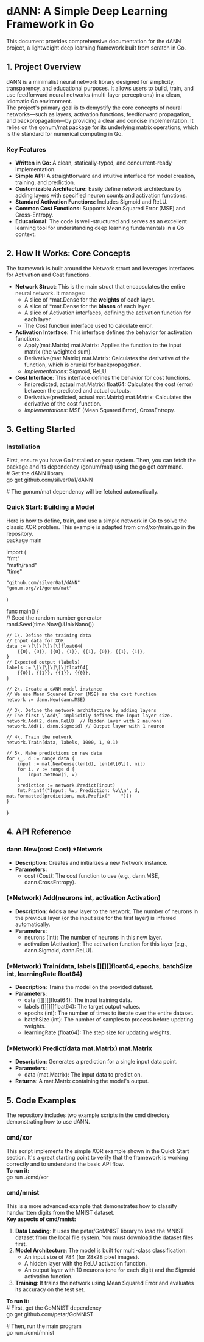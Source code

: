 # **dANN: A Simple Deep Learning Framework in Go**

This document provides comprehensive documentation for the dANN project, a lightweight deep learning framework built from scratch in Go.

## **1\. Project Overview**

dANN is a minimalist neural network library designed for simplicity, transparency, and educational purposes. It allows users to build, train, and use feedforward neural networks (multi-layer perceptrons) in a clean, idiomatic Go environment.  
The project's primary goal is to demystify the core concepts of neural networks—such as layers, activation functions, feedforward propagation, and backpropagation—by providing a clear and concise implementation. It relies on the gonum/mat package for its underlying matrix operations, which is the standard for numerical computing in Go.

### **Key Features**

* **Written in Go:** A clean, statically-typed, and concurrent-ready implementation.  
* **Simple API:** A straightforward and intuitive interface for model creation, training, and prediction.  
* **Customizable Architecture:** Easily define network architecture by adding layers with specified neuron counts and activation functions.  
* **Standard Activation Functions:** Includes Sigmoid and ReLU.  
* **Common Cost Functions:** Supports Mean Squared Error (MSE) and Cross-Entropy.  
* **Educational:** The code is well-structured and serves as an excellent learning tool for understanding deep learning fundamentals in a Go context.

## **2\. How It Works: Core Concepts**

The framework is built around the Network struct and leverages interfaces for Activation and Cost functions.

* **Network Struct**: This is the main struct that encapsulates the entire neural network. It manages:  
  * A slice of \*mat.Dense for the **weights** of each layer.  
  * A slice of \*mat.Dense for the **biases** of each layer.  
  * A slice of Activation interfaces, defining the activation function for each layer.  
  * The Cost function interface used to calculate error.  
* **Activation Interface**: This interface defines the behavior for activation functions.  
  * Apply(mat.Matrix) mat.Matrix: Applies the function to the input matrix (the weighted sum).  
  * Derivative(mat.Matrix) mat.Matrix: Calculates the derivative of the function, which is crucial for backpropagation.  
  * *Implementations*: Sigmoid, ReLU.  
* **Cost Interface**: This interface defines the behavior for cost functions.  
  * Fn(predicted, actual mat.Matrix) float64: Calculates the cost (error) between the predicted and actual outputs.  
  * Derivative(predicted, actual mat.Matrix) mat.Matrix: Calculates the derivative of the cost function.  
  * *Implementations*: MSE (Mean Squared Error), CrossEntropy.

## **3\. Getting Started**

### **Installation**

First, ensure you have Go installed on your system. Then, you can fetch the package and its dependency (gonum/mat) using the go get command.  
\# Get the dANN library  
go get github.com/silver0a1/dANN

\# The gonum/mat dependency will be fetched automatically.

### **Quick Start: Building a Model**

Here is how to define, train, and use a simple network in Go to solve the classic XOR problem. This example is adapted from cmd/xor/main.go in the repository.  
package main

import (  
	"fmt"  
	"math/rand"  
	"time"

	"github.com/silver0a1/dANN"  
	"gonum.org/v1/gonum/mat"  
)

func main() {  
	// Seed the random number generator  
	rand.Seed(time.Now().UnixNano())

	// 1\. Define the training data  
	// Input data for XOR  
	data := \[\]\[\]\[\]float64{  
		{{0}, {0}}, {{0}, {1}}, {{1}, {0}}, {{1}, {1}},  
	}  
	// Expected output (labels)  
	labels := \[\]\[\]\[\]float64{  
		{{0}}, {{1}}, {{1}}, {{0}},  
	}

	// 2\. Create a dANN model instance  
	// We use Mean Squared Error (MSE) as the cost function  
	network := dann.New(dann.MSE)

	// 3\. Define the network architecture by adding layers  
	// The first \`Add\` implicitly defines the input layer size.  
	network.Add(2, dann.ReLU)  // Hidden layer with 2 neurons  
	network.Add(1, dann.Sigmoid) // Output layer with 1 neuron

	// 4\. Train the network  
	network.Train(data, labels, 1000, 1, 0.1)

	// 5\. Make predictions on new data  
	for \_, d := range data {  
		input := mat.NewDense(len(d), len(d\[0\]), nil)  
		for i, v := range d {  
			input.SetRow(i, v)  
		}  
		prediction := network.Predict(input)  
		fmt.Printf("Input: %v, Prediction: %v\\n", d, mat.Formatted(prediction, mat.Prefix("    ")))  
	}  
}

## **4\. API Reference**

### **dann.New(cost Cost) \*Network**

* **Description**: Creates and initializes a new Network instance.  
* **Parameters**:  
  * cost (Cost): The cost function to use (e.g., dann.MSE, dann.CrossEntropy).

### **(\*Network) Add(neurons int, activation Activation)**

* **Description**: Adds a new layer to the network. The number of neurons in the previous layer (or the input size for the first layer) is inferred automatically.  
* **Parameters**:  
  * neurons (int): The number of neurons in this new layer.  
  * activation (Activation): The activation function for this layer (e.g., dann.Sigmoid, dann.ReLU).

### **(\*Network) Train(data, labels \[\]\[\]\[\]float64, epochs, batchSize int, learningRate float64)**

* **Description**: Trains the model on the provided dataset.  
* **Parameters**:  
  * data (\[\]\[\]\[\]float64): The input training data.  
  * labels (\[\]\[\]\[\]float64): The target output values.  
  * epochs (int): The number of times to iterate over the entire dataset.  
  * batchSize (int): The number of samples to process before updating weights.  
  * learningRate (float64): The step size for updating weights.

### **(\*Network) Predict(data mat.Matrix) mat.Matrix**

* **Description**: Generates a prediction for a single input data point.  
* **Parameters**:  
  * data (mat.Matrix): The input data to predict on.  
* **Returns**: A mat.Matrix containing the model's output.

## **5\. Code Examples**

The repository includes two example scripts in the cmd directory demonstrating how to use dANN.

### **cmd/xor**

This script implements the simple XOR example shown in the Quick Start section. It's a great starting point to verify that the framework is working correctly and to understand the basic API flow.  
**To run it:**  
go run ./cmd/xor

### **cmd/mnist**

This is a more advanced example that demonstrates how to classify handwritten digits from the MNIST dataset.  
**Key aspects of cmd/mnist:**

1. **Data Loading**: It uses the petar/GoMNIST library to load the MNIST dataset from the local file system. You must download the dataset files first.  
2. **Model Architecture**: The model is built for multi-class classification:  
   * An input size of 784 (for 28x28 pixel images).  
   * A hidden layer with the ReLU activation function.  
   * An output layer with 10 neurons (one for each digit) and the Sigmoid activation function.  
3. **Training**: It trains the network using Mean Squared Error and evaluates its accuracy on the test set.

**To run it:**  
\# First, get the GoMNIST dependency  
go get github.com/petar/GoMNIST

\# Then, run the main program  
go run ./cmd/mnist  
